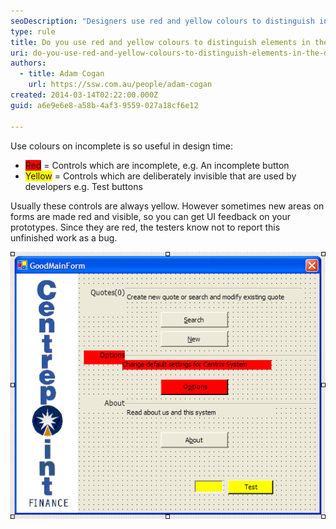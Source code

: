 ```yaml
---
seoDescription: "Designers use red and yellow colours to distinguish incomplete and invisible controls on prototypes, enhancing UI feedback and tester clarity."
type: rule
title: Do you use red and yellow colours to distinguish elements in the designer?
uri: do-you-use-red-and-yellow-colours-to-distinguish-elements-in-the-designer
authors:
  - title: Adam Cogan
    url: https://ssw.com.au/people/adam-cogan
created: 2014-03-14T02:22:00.000Z
guid: a6e9e6e8-a58b-4af3-9559-027a18cf6e12

---
```


Use colours on incomplete is so useful in design time:

* <span style="background-color:red">Red</span> = Controls which are incomplete, e.g. An incomplete button
* <span style="background-color:yellow">Yellow</span> = Controls which are deliberately invisible that are used by developers e.g. Test buttons

<!--endintro-->

Usually these controls are always yellow. However sometimes new areas on forms are made red and visible, so you can get UI feedback on your prototypes. Since they are red, the testers know not to report this unfinished work as a bug. 

![Figure: Invisible controls highlighted in yellow, and incomplete items highlighted in red](redyellowdesigner.gif)
